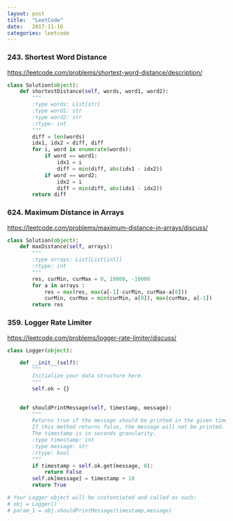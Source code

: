 ```yaml
---
layout: post
title:  "LeetCode"
date:   2017-11-16
categories: leetcode
---
```


### 243. Shortest Word Distance

https://leetcode.com/problems/shortest-word-distance/description/

```python
class Solution(object):
    def shortestDistance(self, words, word1, word2):
        """
        :type words: List[str]
        :type word1: str
        :type word2: str
        :rtype: int
        """
        diff = len(words)
        idx1, idx2 = diff, diff
        for i, word in enumerate(words):
            if word == word1:
                idx1 = i
                diff = min(diff, abs(idx1 - idx2))
            if word == word2:
                idx2 = i
                diff = min(diff, abs(idx1 - idx2))
        return diff
```


### 624. Maximum Distance in Arrays

https://leetcode.com/problems/maximum-distance-in-arrays/discuss/

```python
class Solution(object):
    def maxDistance(self, arrays):
        """
        :type arrays: List[List[int]]
        :rtype: int
        """
        res, curMin, curMax = 0, 10000, -10000
        for a in arrays :
            res = max(res, max(a[-1]-curMin, curMax-a[0]))
            curMin, curMax = min(curMin, a[0]), max(curMax, a[-1])
        return res
```


### 359. Logger Rate Limiter

https://leetcode.com/problems/logger-rate-limiter/discuss/

```python
class Logger(object):

    def __init__(self):
        """
        Initialize your data structure here.
        """
        self.ok = {}
        

    def shouldPrintMessage(self, timestamp, message):
        """
        Returns true if the message should be printed in the given timestamp, otherwise returns false.
        If this method returns false, the message will not be printed.
        The timestamp is in seconds granularity.
        :type timestamp: int
        :type message: str
        :rtype: bool
        """
        if timestamp < self.ok.get(message, 0):
            return False
        self.ok[message] = timestamp + 10
        return True

# Your Logger object will be instantiated and called as such:
# obj = Logger()
# param_1 = obj.shouldPrintMessage(timestamp,message)
```
